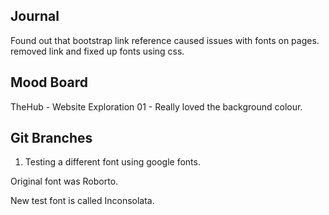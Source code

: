 ## Journal

Found out that bootstrap link reference caused issues with fonts on pages. removed link and fixed up fonts using css.



## Mood Board

TheHub - Website Exploration 01 - Really loved the background colour. 

## Git Branches

1. Testing a different font using google fonts.

Original font was Roborto. 

New test font is called Inconsolata. 

